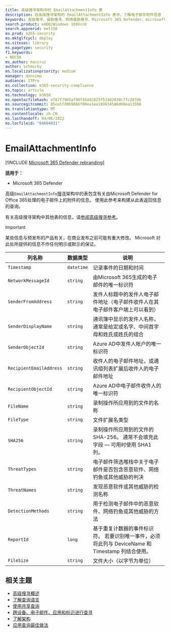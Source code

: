 ```yaml
---
title: 高级搜寻架构中的 EmailAttachmentInfo 表
description: 在高级搜寻架构的 EmailAttachmentInfo 表中，了解电子邮件附件信息
keywords: 高级搜寻、威胁搜寻、网络威胁搜寻、Microsoft 365 Defender、microsoft 365、m365、搜索、查询、遥测、架构引用、kusto、表、列、数据类型、说明、EmailAttachmentInfo、网络邮件 ID、发件人、收件人、附件 ID、附件名称、恶意软件判决
search.product: eADQiWindows 10XVcnh
search.appverid: met150
ms.prod: m365-security
ms.mktglfcycl: deploy
ms.sitesec: library
ms.pagetype: security
f1.keywords:
- NOCSH
ms.author: maccruz
author: schmurky
ms.localizationpriority: medium
manager: dansimp
audience: ITPro
ms.collection: m365-security-compliance
ms.topic: article
ms.technology: m365d
ms.openlocfilehash: e787f79b5af90f45dd2823f53402830c7fc287db
ms.sourcegitcommit: 85ce5fd0698b6f00ea1ea189634588d00ea13508
ms.translationtype: MT
ms.contentlocale: zh-CN
ms.lasthandoff: 04/06/2022
ms.locfileid: "64664031"
---
```

# <a name="emailattachmentinfo"></a>EmailAttachmentInfo

[!INCLUDE [Microsoft 365 Defender rebranding](../includes/microsoft-defender.md)]

**适用于：**

- Microsoft 365 Defender

高级`EmailAttachmentInfo`[搜寻](advanced-hunting-overview.md)架构中的表包含有关由Microsoft Defender for Office 365处理的电子邮件上的附件的信息。 使用此参考来构建从此表返回信息的查询。

有关高级搜寻架构中其他表的信息，请[参阅高级搜寻参考](advanced-hunting-schema-tables.md)。

> [!IMPORTANT]
> 某些信息与预发布的产品有关，在商业发布之前可能有重大修改。 Microsoft 对此处所提供的信息不作任何明示或默示的保证。

| 列名称 | 数据类型 | 说明 |
|-------------|-----------|-------------|
| `Timestamp` | `datetime` | 记录事件的日期和时间 |
| `NetworkMessageId` | `string` | 由Microsoft 365生成的电子邮件的唯一标识符 |
| `SenderFromAddress` | `string` | 发件人标题中的发件人电子邮件地址（电子邮件收件人在其电子邮件客户端上可以看到） |
| `SenderDisplayName` | `string` | 通讯簿中显示的发件人名称，通常是给定或名字、中间首字母和姓氏或姓氏的组合 |
| `SenderObjectId` | `string` | Azure AD中发件人帐户的唯一标识符 |
| `RecipientEmailAddress` | `string` | 收件人的电子邮件地址，或通讯组列表扩展后收件人的电子邮件地址 |
| `RecipientObjectId` | `string` | Azure AD中电子邮件收件人的唯一标识符 |
| `FileName` | `string` | 录制操作所应用到的文件的名称 |
| `FileType` | `string` | 文件扩展名类型 |
| `SHA256` | `string` | 录制操作所应用到的文件的 SHA-256。 通常不会填充此字段 — 可用时使用 SHA1 列。 |
| `ThreatTypes` | `string` | 电子邮件筛选堆栈中关于电子邮件是否包含恶意软件、网络钓鱼或其他威胁的判决 |
| `ThreatNames` | `string` | 发现恶意软件或其他威胁的检测名称 |
| `DetectionMethods` | `string` | 用于检测电子邮件中的恶意软件、网络钓鱼或其他威胁的方法 |
| `ReportId` | `long` | 基于重复计数器的事件标识符。 若要识别唯一事件，必须将此列与 DeviceName 和 Timestamp 列结合使用。 |
| `FileSize` | `string` | 文件大小（以字节为单位） |

## <a name="related-topics"></a>相关主题

- [高级搜寻概述](advanced-hunting-overview.md)
- [了解查询语言](advanced-hunting-query-language.md)
- [使用共享查询](advanced-hunting-shared-queries.md)
- [跨设备、电子邮件、应用和标识进行查寻](advanced-hunting-query-emails-devices.md)
- [了解架构](advanced-hunting-schema-tables.md)
- [应用查询最佳做法](advanced-hunting-best-practices.md)
